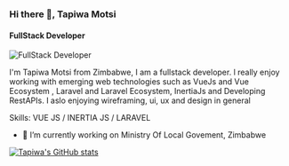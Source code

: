 ### Hi there 👋, Tapiwa Motsi
#### FullStack Developer
![FullStack Developer](https://media-exp1.licdn.com/dms/image/C4E16AQE8BNwl-9SHRw/profile-displaybackgroundimage-shrink_350_1400/0/1654347369077?e=1672876800&v=beta&t=uWQCvIj7fg8uYka5sGyMPz6gjsEZdu7bBlxllQlTLaY)

I'm Tapiwa Motsi from Zimbabwe, I am a fullstack developer. l really enjoy working with emerging web technologies such as VueJs and Vue Ecosystem , Laravel and Laravel Ecosystem, InertiaJs and Developing RestAPIs. I aslo enjoying wireframing, ui, ux and design in general

Skills: VUE JS / INERTIA JS / LARAVEL

- 🔭 I’m currently working on Ministry Of Local Govement, Zimbabwe

[![Tapiwa's GitHub stats](https://github-readme-stats.vercel.app/api?username=tapiwa-1)](https://github.com/anuraghazra/github-readme-stats)
